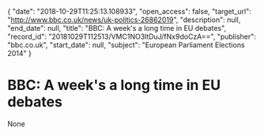 {
  "date": "2018-10-29T11:25:13.108933", 
  "open_access": false, 
  "target_url": "http://www.bbc.co.uk/news/uk-politics-26862019", 
  "description": null, 
  "end_date": null, 
  "title": "BBC:  A week's a long time in EU debates", 
  "record_id": "20181029T112513/VMC1NO3ltDuJ/fNx9doCzA==", 
  "publisher": "bbc.co.uk", 
  "start_date": null, 
  "subject": "European Parliament Elections 2014"
}

# BBC:  A week's a long time in EU debates

None